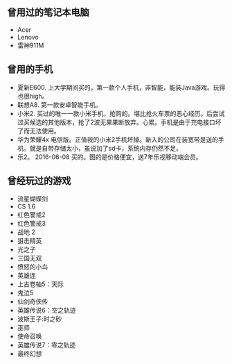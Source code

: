 
## 曾用过的笔记本电脑

* Acer
* Lenovo
* 雷神911M

## 曾用的手机
* 夏新E600. 上大学期间买的，第一款个人手机，非智能，能装Java游戏。玩得也很high。
* 联想A8. 第一款安卓智能手机。
* 小米2. 买过的唯一一款小米手机，抢购的。堪比抢火车票的恶心经历。后尝试过买候选的其他版本，抢了2波无果果断放弃。心累。手机是由于充电接口坏了而无法使用。
* 华为荣耀4x 电信版。正值我的小米2手机坏掉。新入的公司在装宽带是送的手机。就是自带存储太小，虽说加了sd卡，系统内存仍然不足。
* 乐2。 2016-06-08 买的。图的是价格便宜，送7年乐视移动端会员。

## 曾经玩过的游戏

* 流星蝴蝶剑
* CS 1.6
* 红色警戒2
* 红色警戒3
* 战地 2
* 狙击精英
* 光之子
* 三国无双
* 愤怒的小鸟
* 英雄连
* 上古卷轴5：天际
* 鬼泣5
* 仙剑奇侠传
* 英雄传说6：空之轨迹
* 波斯王子:时之砂
* 巫师
* 使命召唤
* 英雄传说7：零之轨迹
* 最终幻想